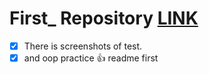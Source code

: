 # First_ Repository [LINK](https://github.com/iamfreedome/first_.git)
- [x]  There is screenshots of test. 
- [x] and oop practice
:+1:
readme first
